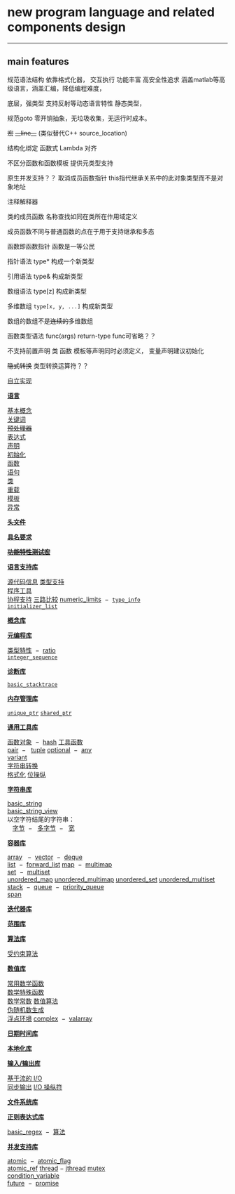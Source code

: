 # new program language and related components design

-----

## main features

规范语法结构 依靠格式化器， 交互执行  功能丰富 高安全性追求 涵盖matlab等高级语言，涵盖汇编，降低编程难度，

底层，强类型 支持反射等动态语言特性 静态类型，

规范goto 零开销抽象，无垃圾收集，无运行时成本。

~~宏~~ ~~\_\_line\_\_~~ (类似替代C++ source\_location)

结构化绑定 函数式 Lambda 对齐

不区分函数和函数模板 提供元类型支持

原生并发支持？？ 取消成员函数指针 this指代继承关系中的此对象类型而不是对象地址

注释解释器

类的成员函数 名称查找如同在类所在作用域定义

成员函数不同与普通函数的点在于用于支持继承和多态

函数即函数指针 函数是一等公民

指针语法 type\*   构成一个新类型

引用语法 type&  构成新类型

数组语法 type\[z\] 构成新类型

多维数组 `type[x, y, ...]` 构成新类型

数组的数组不是~~连续的~~多维数组

函数类型语法 func(args) return-type  func可省略？？

不支持前置声明 类 函数 模板等声明同时必须定义， 变量声明建议初始化

~~隐式转换~~ 类型转换运算符？？

[自立实现](/freestanding "freestanding")

**[语言](/language/language.md "language")**

[基本概念](/language/basic_concepts.md "language/basic concepts")  
[关键词](/keyword.md "keyword")  
[~~预处理器~~](/preprocessor "preprocessor")  
[表达式](/language/expressions.md "language/expressions")  
[声明](/language/declarations.md "language/declarations")  
[初始化](/language/initialization.md "language/initialization")  
[函数](/language/functions.md "language/functions")  
[语句](/language/statements.md "language/statements")  
[类](/language/classes.md "language/classes")  
[重载](/language/operators.md "language/operators")  
[模板](/language/templates "language/templates")  
[异常](/language/exceptions.md "language/exceptions")

**[~~头文件~~](/header "header")**

**[具名要求](/named_req "named req")**

**[~~功能特性测试宏~~](/feature_test "feature test")**

**[语言支持库](/utility#语言支持 "utility")**

[源代码信息](/utility/source_location "utility/source location")
[类型支持](/types "types")  
[程序工具](/utility/program "utility/program")  
[协程支持](/coroutine "coroutine")
[三路比较](/utility#三路比较 "utility")
[numeric\_limits](/types/numeric_limits "types/numeric limits")  −  [`type_info`](/types/type_info "types/type info")  
[`initializer_list`](/utility/initializer_list "utility/initializer list")

**[概念库](/concepts "concepts")**

**[元编程库](/meta "meta")**

[类型特性](/meta#类型特性 "meta")  −  [ratio](/numeric/ratio "numeric/ratio")  
[`integer_sequence`](/utility/integer_sequence "utility/integer sequence")

**[诊断库](/error "error")**

[`basic_stacktrace`](/utility/basic_stacktrace "utility/basic stacktrace")

**[内存管理库](/memory "memory")**

[`unique_ptr`](/memory/unique_ptr "memory/unique ptr")
[`shared_ptr`](/memory/shared_ptr "memory/shared ptr")

**[通用工具库](/utility#通用工具 "utility")**

[函数对象](/utility/functional "utility/functional")  −  [hash](/utility/hash "utility/hash")
[工具函数](/utility#swap_与类型运算 "utility")  
[pair](/utility/pair "utility/pair")  −   [tuple](/utility/tuple "utility/tuple")
[optional](/utility/optional "utility/optional")  −  [any](/utility/any "utility/any")  
[variant](/utility/variant "utility/variant")  
[字符串转换](/utility#初等字符串转换 "utility")  
[格式化](/utility/format "utility/format")
[位操纵](/numeric#位操纵 "numeric")

**[字符串库](/string "string")**

[basic\_string](/string/basic_string "string/basic string")  
[basic\_string\_view](/string/basic_string_view "string/basic string view")  
以空字符结尾的字符串：  
   [字节](/string/byte "string/byte")  −   [多字节](/string/multibyte "string/multibyte")  −   [宽](/stringide "stringide")

**[容器库](/container "container")**

[array](/container/array "container/array")   −  [vector](/container/vector "container/vector")  −  [deque](/container/deque "container/deque")  
[list](/container/list "container/list")  −  [forward\_list](/container/forward_list "container/forward list")
[map](/container/map "container/map")  −  [multimap](/container/multimap "container/multimap")  
[set](/container/set "container/set")  −  [multiset](/container/multiset "container/multiset")  
[unordered\_map](/container/unordered_map "container/unordered map")
[unordered\_multimap](/container/unordered_multimap "container/unordered multimap")
[unordered\_set](/container/unordered_set "container/unordered set")
[unordered\_multiset](/container/unordered_multiset "container/unordered multiset")
[stack](/container/stack "container/stack")  −  [queue](/container/queue "container/queue")  −  [priority\_queue](/container/priority_queue "container/priority queue")  
[span](/container/span "container/span")

**[迭代器库](/iterator "iterator")**

**[范围库](/ranges "ranges")**

**[算法库](/algorithm "algorithm")**

[受约束算法](/algorithm/ranges "algorithm/ranges")

**[数值库](/numeric "numeric")**

[常用数学函数](/numeric/math "numeric/math")  
[数学特殊函数](/numeric/special_functions "numeric/special functions")  
[数学常数](/numeric/constants "numeric/constants")
[数值算法](/numeric#%E6%95%B0%E5%80%BC%E7%AE%97%E6%B3%95 "numeric")  
[伪随机数生成](/numeric/random "numeric/random")  
[浮点环境](/numeric/fenv "numeric/fenv")
[complex](/numeric/complex "numeric/complex")  −  [valarray](/numeric/valarray "numeric/valarray")

**[日期时间库](/chrono "chrono")**

**[本地化库](/locale "locale")**

**[输入/输出库](/io "io")**

[基于流的 I/O](/io#%E5%9F%BA%E4%BA%8E%E6%B5%81%E7%9A%84_I%2FO "io")  
[同步输出](/io#%E5%90%8C%E6%AD%A5%E7%9A%84%E8%BE%93%E5%87%BA "io")
[I/O 操纵符](/io/manip "io/manip")

**[文件系统库](/filesystem "filesystem")**

**[正则表达式库](/regex "regex")**

[basic\_regex](/regex/basic_regex "regex/basic regex")  −  [算法](/regex#%E7%AE%97%E6%B3%95 "regex")

**[并发支持库](/thread "thread")**

[atomic](/atomic/atomic "atomic/atomic")  −  [atomic\_flag](/atomic/atomic_flag "atomic/atomic flag")  
[atomic\_ref](/atomic/atomic_ref "atomic/atomic ref")
[thread](/thread/thread "thread/thread") − [jthread](/thread/jthread "thread/jthread")
[mutex](/thread/mutex "thread/mutex")  
[condition\_variable](/thread/condition_variable "thread/condition variable")  
[future](/thread/future "thread/future")  −  [promise](/thread/promise "thread/promise")
